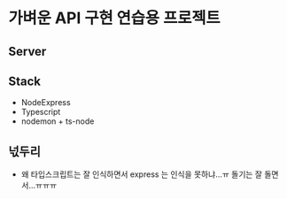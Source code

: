 # 가벼운 API 구현 연습용 프로젝트

## Server

## Stack
* NodeExpress
* Typescript
* nodemon + ts-node

## 넋두리
* 왜 타입스크립트는 잘 인식하면서 express 는 인식을 못하냐...ㅠ 돌기는 잘 돌면서...ㅠㅠㅠ